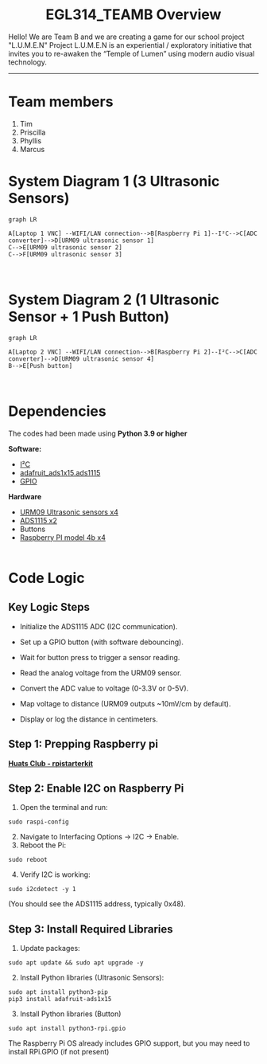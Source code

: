 <h1 align="center">
    EGL314_TEAMB Overview
</h1>

Hello! We are Team B and we are creating a game for our school project "L.U.M.E.N"
Project L.U.M.E.N is an experiential / exploratory initiative that invites you to re-awaken the “Temple of Lumen” using modern audio visual technology.

-------------------------------

# Team members

1. Tim
2. Priscilla
3. Phyllis
4. Marcus

# System Diagram 1 (3 Ultrasonic Sensors)

```mermaid
graph LR

A[Laptop 1 VNC] --WIFI/LAN connection-->B[Raspberry Pi 1]--I²C-->C[ADC converter]-->D[URM09 ultrasonic sensor 1]
C-->E[URM09 ultrasonic sensor 2]
C-->F[URM09 ultrasonic sensor 3]



```
# System Diagram 2 (1 Ultrasonic Sensor + 1 Push Button)

```mermaid
graph LR

A[Laptop 2 VNC] --WIFI/LAN connection-->B[Raspberry Pi 2]--I²C-->C[ADC converter]-->D[URM09 ultrasonic sensor 4]
B-->E[Push button]



```

# Dependencies
The codes had been made using **Python 3.9 or higher**

**Software:**

* [I²C](https://docs.arduino.cc/learn/communication/wire/)
* [adafruit_ads1x15.ads1115](https://docs.circuitpython.org/projects/ads1x15/en/latest/)
* [GPIO](https://projects.raspberrypi.org/en/projects/physical-computing/1)

**Hardware**
* [URM09 Ultrasonic sensors x4](https://www.mouser.com/pdfDocs/Product-Overview-DFRobot-Gravity-URM09-Ultrasonic-Sensor.pdf?srsltid=AfmBOor5n3oFKTlsq1VN-juzz-UtqUuADQH-_8GNkdAGD2FyU22y8_pA)
* [ADS1115 x2](https://esphome.io/components/sensor/ads1115.html)
* Buttons
* [Raspberry PI model 4b x4](https://www.raspberrypi.com/products/raspberry-pi-4-model-b/)
<br><br>
# Code Logic

## Key Logic Steps
* Initialize the ADS1115 ADC (I2C communication).

* Set up a GPIO button (with software debouncing).

* Wait for button press to trigger a sensor reading.

* Read the analog voltage from the URM09 sensor.

* Convert the ADC value to voltage (0-3.3V or 0-5V).

* Map voltage to distance (URM09 outputs ~10mV/cm by default).

* Display or log the distance in centimeters.

## Step 1: Prepping Raspberry pi
**[Huats Club - rpistarterkit](https://github.com/huats-club/rpistarterkit)**

## Step 2: Enable I2C on Raspberry Pi
1. Open the terminal and run:

```
sudo raspi-config
```
2. Navigate to Interfacing Options → I2C → Enable.
3. Reboot the Pi:
```
sudo reboot
```
4. Verify I2C is working:
```
sudo i2cdetect -y 1
```
(You should see the ADS1115 address, typically 0x48).

## Step 3: Install Required Libraries
1. Update packages:
```
sudo apt update && sudo apt upgrade -y
```
2. Install Python libraries (Ultrasonic Sensors):
```
sudo apt install python3-pip
pip3 install adafruit-ads1x15
```
3. Install Python libraries (Button)
```
sudo apt install python3-rpi.gpio
```
The Raspberry Pi OS already includes GPIO support, but you may need to install RPi.GPIO (if not present)